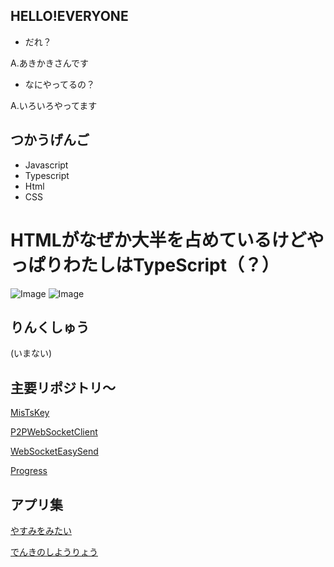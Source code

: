## HELLO!EVERYONE
- だれ？

A.あきかきさんです

- なにやってるの？

A.いろいろやってます

## つかうげんご
- Javascript
- Typescript
- Html
- CSS

# HTMLがなぜか大半を占めているけどやっぱりわたしはTypeScript（？）
![Image](https://github-readme-stats.vercel.app/api?username=akikaki-bot&count_private=true)
![Image](https://github-readme-stats.vercel.app/api/top-langs/?username=akikaki-bot&layout=compact)


## りんくしゅう
(いまない)

## 主要リポジトリ～

[MisTsKey](https://github.com/akikaki-bot/MisTsKey)

[P2PWebSocketClient](https://github.com/akikaki-bot/p2pws_getter)

[WebSocketEasySend](https://github.com/akikaki-bot/webhook_easy_send)

[Progress](https://github.com/akikaki-bot/Progress)

## アプリ集

[やすみをみたい](https://holidays.f5.si)

[でんきのしようりょう](http://energy-usage.f5.si)

<!---

どうも！これを見ている方！
私のこともっと知りたい？知りたいでしょ？知りたいよね？
そうだね！じゃあなにする？
https://twitter.com/tensai_akikaki
↑ついったーだよ！よかったら！

--->

